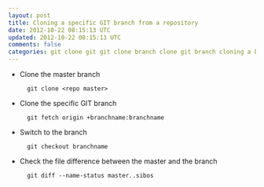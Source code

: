 ```yaml
---           
layout: post
title: Cloning a specific GIT branch from a repository
date: 2012-10-22 08:15:13 UTC
updated: 2012-10-22 08:15:13 UTC
comments: false
categories: git clone git git clone branch clone git branch cloning a branch git
---
```


+ Clone the master branch

    	git clone <repo master>

+ Clone the specific GIT branch

    	git fetch origin +branchname:branchname

+ Switch to the branch

	    git checkout branchname

+ Check the file difference between the master and the branch 

		git diff --name-status master..sibos